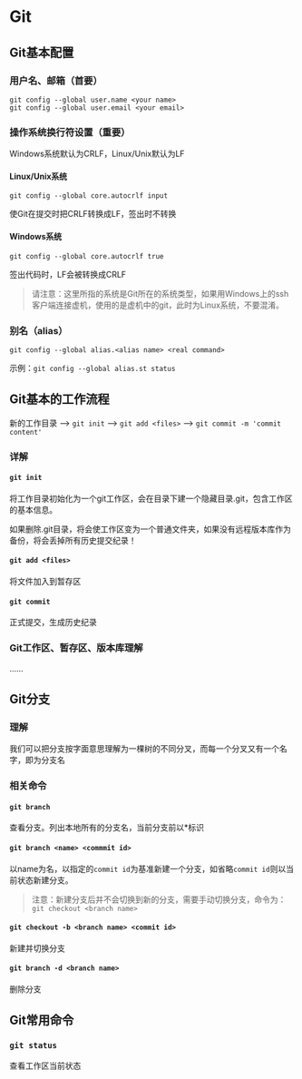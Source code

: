# Git

## Git基本配置

### 用户名、邮箱（首要）

```
git config --global user.name <your name>
git config --global user.email <your email>
```

### 操作系统换行符设置（重要）

Windows系统默认为CRLF，Linux/Unix默认为LF

#### Linux/Unix系统

```
git config --global core.autocrlf input
```
使Git在提交时把CRLF转换成LF，签出时不转换

#### Windows系统

```
git config --global core.autocrlf true
```
签出代码时，LF会被转换成CRLF

> 请注意：这里所指的系统是Git所在的系统类型，如果用Windows上的ssh客户端连接虚机，使用的是虚机中的git，此时为Linux系统，不要混淆。

### 别名（alias）

```
git config --global alias.<alias name> <real command>
```

示例：`git config --global alias.st status`

## Git基本的工作流程

新的工作目录 --> `git init` --> `git add <files>` --> `git commit -m 'commit content'`

### 详解

#### `git init`

将工作目录初始化为一个git工作区，会在目录下建一个隐藏目录.git，包含工作区的基本信息。

如果删除.git目录，将会使工作区变为一个普通文件夹，如果没有远程版本库作为备份，将会丢掉所有历史提交纪录！

#### `git add <files>`

将文件加入到暂存区

#### `git commit`

正式提交，生成历史纪录

### Git工作区、暂存区、版本库理解

……

## Git分支

### 理解

我们可以把分支按字面意思理解为一棵树的不同分叉，而每一个分叉又有一个名字，即为分支名

### 相关命令

#### `git branch`

查看分支。列出本地所有的分支名，当前分支前以*标识

#### `git branch <name> <commmit id>`

以name为名，以指定的`commit id`为基准新建一个分支，如省略`commit id`则以当前状态新建分支。


> 注意：新建分支后并不会切换到新的分支，需要手动切换分支，命令为：
`git checkout <branch name>`


#### `git checkout -b <branch name> <commit id>`

新建并切换分支

#### `git branch -d <branch name>`

删除分支

## Git常用命令

### `git status`

查看工作区当前状态


